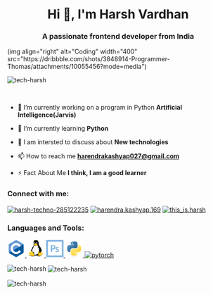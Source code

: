 <h1 align="center">Hi 👋, I'm Harsh Vardhan</h1>
<h3 align="center">A passionate frontend developer from India</h3>
(img align="right" alt="Coding" width="400" src="https://dribbble.com/shots/3848914-Programmer-Thomas/attachments/10055456?mode=media")

<p align="left"> <img src="https://komarev.com/ghpvc/?username=tech-harsh&label=Profile%20views&color=0e75b6&style=flat" alt="tech-harsh" /> </p>

<p align="left"> <a href="https://twitter.com/" target="blank"><img src="https://img.shields.io/twitter/follow/?logo=twitter&style=for-the-badge" alt="" /></a> </p>

- 🔭 I’m currently working on a program in Python **Artificial Intelligence(Jarvis)**

- 🌱 I’m currently learning **Python**

- 💬 I am intersted to discuss about **New technologies**

- 📫 How to reach me **harendrakashyap027@gmail.com**

- ⚡ Fact About Me **I think, I am a good learner**

<h3 align="left">Connect with me:</h3>
<p align="left">
<a href="https://linkedin.com/in/harsh-techno-285122235" target="blank"><img align="center" src="https://raw.githubusercontent.com/rahuldkjain/github-profile-readme-generator/master/src/images/icons/Social/linked-in-alt.svg" alt="harsh-techno-285122235" height="30" width="40" /></a>
<a href="https://fb.com/harendra.kashyap.169" target="blank"><img align="center" src="https://raw.githubusercontent.com/rahuldkjain/github-profile-readme-generator/master/src/images/icons/Social/facebook.svg" alt="harendra.kashyap.169" height="30" width="40" /></a>
<a href="https://instagram.com/this_is.harsh" target="blank"><img align="center" src="https://raw.githubusercontent.com/rahuldkjain/github-profile-readme-generator/master/src/images/icons/Social/instagram.svg" alt="this_is.harsh" height="30" width="40" /></a>
</p>

<h3 align="left">Languages and Tools:</h3>
<p align="left"> <a href="https://www.cprogramming.com/" target="_blank" rel="noreferrer"> <img src="https://raw.githubusercontent.com/devicons/devicon/master/icons/c/c-original.svg" alt="c" width="40" height="40"/> </a> <a href="https://www.linux.org/" target="_blank" rel="noreferrer"> <img src="https://raw.githubusercontent.com/devicons/devicon/master/icons/linux/linux-original.svg" alt="linux" width="40" height="40"/> </a> <a href="https://www.photoshop.com/en" target="_blank" rel="noreferrer"> <img src="https://raw.githubusercontent.com/devicons/devicon/master/icons/photoshop/photoshop-line.svg" alt="photoshop" width="40" height="40"/> </a> <a href="https://www.python.org" target="_blank" rel="noreferrer"> <img src="https://raw.githubusercontent.com/devicons/devicon/master/icons/python/python-original.svg" alt="python" width="40" height="40"/> </a> <a href="https://pytorch.org/" target="_blank" rel="noreferrer"> <img src="https://www.vectorlogo.zone/logos/pytorch/pytorch-icon.svg" alt="pytorch" width="40" height="40"/> </a> </p>

<p><img align="left" src="https://github-readme-stats.vercel.app/api/top-langs?username=tech-harsh&show_icons=true&locale=en&layout=compact" alt="tech-harsh" /></p>

<p>&nbsp;<img align="center" src="https://github-readme-stats.vercel.app/api?username=tech-harsh&show_icons=true&locale=en" alt="tech-harsh" /></p>

<p><img align="center" src="https://github-readme-streak-stats.herokuapp.com/?user=tech-harsh&" alt="tech-harsh" /></p>
